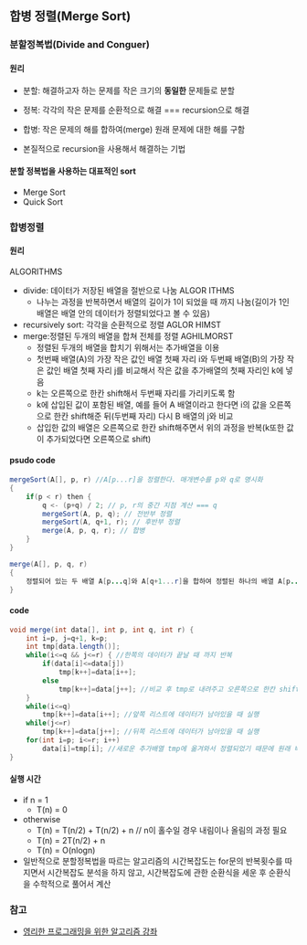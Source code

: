 ## 합병 정렬(Merge Sort)

### 분할정복법(Divide and Conguer)

#### 원리

- 분할: 해결하고자 하는 문제를 작은 크기의 **동일한** 문제들로 분할
- 정복: 각각의 작은 문제를 순환적으로 해결 === recursion으로 해결
- 합병: 작은 문제의 해를 합하여(merge) 원래 문제에 대한 해를 구함

- 본질적으로 recursion을 사용해서 해결하는 기법

#### 분할 정복법을 사용하는 대표적인 sort

- Merge Sort
- Quick Sort

### 합병정렬

#### 원리

ALGORITHMS

- divide: 데이터가 저장된 배열을 절반으로 나눔
  ALGOR ITHMS
  - 나누는 과정을 반복하면서 배열의 길이가 1이 되었을 때 까지 나눔(길이가 1인 배열은 배열 안의 데이터가 정렬되었다고 볼 수 있음)
- recursively sort: 각각을 순환적으로 정렬
  AGLOR HIMST
- merge:정렬된 두개의 배열을 합쳐 전체를 정렬
  AGHILMORST
  - 정렬된 두개의 배열을 합치기 위해서는 추가배열을 이용
  - 첫번째 배열(A)의 가장 작은 값인 배열 첫째 자리 i와 두번째 배열(B)의 가장 작은 값인 배열 첫째 자리 j를 비교해서 작은 값을 추가배열의 첫째 자리인 k에 넣음
  - k는 오른쪽으로 한칸 shift해서 두번째 자리를 가리키도록 함
  - k에 삽입된 값이 포함된 배열, 예를 들어 A 배열이라고 한다면 i의 값을 오른쪽으로 한칸 shift해준 뒤(두번째 자리) 다시 B 배열의 j와 비교
  - 삽입한 값의 배열은 오른쪽으로 한칸 shift해주면서 위의 과정을 반복(k또한 값이 추가되었다면 오른쪽으로 shift)

#### psudo code

```java
mergeSort(A[], p, r) //A[p...r]을 정렬한다. 매개변수를 p와 q로 명시화
{
    if(p < r) then {
        q <- (p+q) / 2; // p, r의 중간 지점 계산 === q
        mergeSort(A, p, q); // 전반부 정렬
        mergeSort(A, q+1, r); // 후반부 정렬
        merge(A, p, q, r); // 합병
    }
}

merge(A[], p, q, r)
{
    정렬되어 있는 두 배열 A[p...q]와 A[q+1...r]을 합하여 정렬된 하나의 배열 A[p...r]을 만든다.
}
```

#### code

```java
void merge(int data[], int p, int q, int r) {
    int i=p, j=q+1, k=p;
    int tmp[data.length()];
    while(i<=q && j<=r) { //한쪽의 데이터가 끝날 때 까지 반복
        if(data[i]<=data[j])
            tmp[k++]=data[i++];
        else
            tmp[k++]=data[j++]; //비교 후 tmp로 내려주고 오른쪽으로 한칸 shift
    }
    while(i<=q)
        tmp[k++]=data[i++]; //앞쪽 리스트에 데이터가 남아있을 때 실행
    while(j<=r)
        tmp[k++]=data[j++]; //뒤쪽 리스트에 데이터가 남아있을 때 실행
    for(int i=p; i<=r; i++)
        data[i]=tmp[i]; //새로운 추가배열 tmp에 옮겨와서 정렬되었기 때문에 원래 배열로 옮겨주는 과정
}
```

#### 실행 시간

- if n = 1
  - T(n) = 0
- otherwise
  - T(n) = T(n/2) + T(n/2) + n // n이 홀수일 경우 내림이나 올림의 과정 필요
  - T(n) = 2T(n/2) + n
  - T(n) = O(nlogn)
- 일반적으로 분할정복법을 따르는 알고리즘의 시간복잡도는 for문의 반복횟수를 따지면서 시간복잡도 분석을 하지 않고, 시간복잡도에 관한 순환식을 세운 후 순환식을 수학적으로 풀어서 계산

### 참고

- [영리한 프로그래밍을 위한 알고리즘 강좌](https://www.inflearn.com/course/%EC%95%8C%EA%B3%A0%EB%A6%AC%EC%A6%98-%EA%B0%95%EC%A2%8C)
